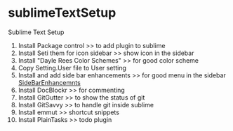 # sublimeTextSetup
Sublime Text Setup

1. Install Package control >> to add plugin to sublime
2. Install Seti them for icon sidebar >> show icon in the sidebar
3. Install "Dayle Rees Color Schemes" >> for good color scheme
4. Copy Setting.User file to User setting 
5. Install and add side bar enhancements >> for good menu in the sidebar
  [SideBarEnhancemnts](https://github.com/SideBarEnhancements-org/SideBarEnhancements)
6. Install DocBlockr >> for commenting
7. Install GitGutter >> to show the status of git
8. Install GitSavvy >> to handle git inside sublime
9. Install emmut >> shortcut snippets
10. Install PlainTasks >> todo plugin
